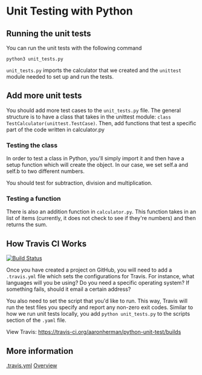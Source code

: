 # Unit Testing with Python

## Running the unit tests
You can run the unit tests with the following command
```
python3 unit_tests.py
```

`unit_tests.py` imports the calculator that we created and the `unittest` module needed to set up and run the tests.

## Add more unit tests
You should add more test cases to the `unit_tests.py` file. The general structure is to have a class that takes in the unittest module: `class TestCalculator(unittest.TestCase)`. Then, add functions that test a specific part of the code written in calculator.py

### Testing the class
In order to test a class in Python, you'll simply import it and then have a setup function which will create the object. In our case, we set self.a and self.b to two different numbers.

You should test for subtraction, division and multiplication.

### Testing a function
There is also an addition function in `calculator.py`. This function takes in an list of items (currently, it does not check to see if they're numbers) and then returns the sum.

## How Travis CI Works
[![Build Status](https://travis-ci.org/aaronherman/python-unit-test.svg?branch=master)](https://travis-ci.org/aaronherman/python-unit-test)


Once you have created a project on GitHub, you will need to add a `.travis.yml` file which sets the configurations for Travis. For instance, what languages will you be using? Do you need a specific operating system? If something fails, should it email a certain address? 

You also need to set the script that you'd like to run. This way, Travis will run the test files you specify and report any non-zero exit codes. Similar to how we run unit tests locally, you add `python unit_tests.py` to the scripts section of the `.yaml` file.

View Travis: https://travis-ci.org/aaronherman/python-unit-test/builds

## More information
[.travis.yml](https://docs.travis-ci.com/user/languages/python/)
[Overview](https://github.com/softwaresaved/build_and_test_examples/blob/master/travis/HelloWorld.md)
